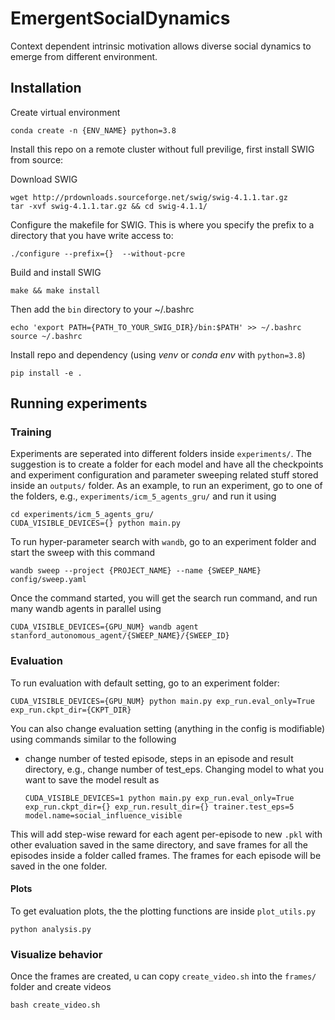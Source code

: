 # EmergentSocialDynamics
Context dependent intrinsic motivation allows diverse social dynamics to emerge from different environment.

## Installation
Create virtual environment
```
conda create -n {ENV_NAME} python=3.8
```

Install this repo on a remote cluster without full previlige, first install SWIG from source:

Download SWIG 
```
wget http://prdownloads.sourceforge.net/swig/swig-4.1.1.tar.gz
tar -xvf swig-4.1.1.tar.gz && cd swig-4.1.1/
```
Configure the makefile for SWIG. This is where you specify the prefix to a directory that you have write access to:
```
./configure --prefix={}  --without-pcre
```
Build and install SWIG 
```
make && make install
```

Then add the `bin` directory to your ~/.bashrc
```
echo 'export PATH={PATH_TO_YOUR_SWIG_DIR}/bin:$PATH' >> ~/.bashrc
source ~/.bashrc
```
Install repo and dependency (using *venv* or *conda env* with `python=3.8`)
```
pip install -e .
```
## Running experiments
### Training
Experiments are seperated into different folders inside `experiments/`. The suggestion is to create a folder for each model and have 
all the checkpoints and experiment configuration and parameter sweeping related stuff stored inside an `outputs/` folder. As an example, to run 
an experiment, go to one of the folders, e.g., `experiments/icm_5_agents_gru/` and run it using 
```
cd experiments/icm_5_agents_gru/
CUDA_VISIBLE_DEVICES={} python main.py
```
To run hyper-parameter search with `wandb`, go to an experiment folder and start the sweep with this command
```
wandb sweep --project {PROJECT_NAME} --name {SWEEP_NAME} config/sweep.yaml
```
Once the command started, you will get the search run command, and run many wandb agents in parallel using 
```
CUDA_VISIBLE_DEVICES={GPU_NUM} wandb agent stanford_autonomous_agent/{SWEEP_NAME}/{SWEEP_ID}
```
### Evaluation
To run evaluation with default setting, go to an experiment folder:
```
CUDA_VISIBLE_DEVICES={GPU_NUM} python main.py exp_run.eval_only=True exp_run.ckpt_dir={CKPT_DIR}
```
You can also change evaluation setting (anything in the config is modifiable) using commands similar to the following
  - change number of tested episode, steps in an episode and result directory, e.g., change number of test_eps. Changing model to what you want to save the model result as
    ```
    CUDA_VISIBLE_DEVICES=1 python main.py exp_run.eval_only=True exp_run.ckpt_dir={} exp_run.result_dir={} trainer.test_eps=5 model.name=social_influence_visible
    ```
This will add step-wise reward for each agent per-episode to new `.pkl` with other evaluation saved in the same directory, and save frames for all the episodes inside a folder called frames. The frames for each episode will be saved in the one folder.
#### Plots
To get evaluation plots, the the plotting functions are inside `plot_utils.py` 
```
python analysis.py
```
### Visualize behavior
Once the frames are created, u can copy `create_video.sh` into the `frames/` folder and create videos 
```
bash create_video.sh
```
